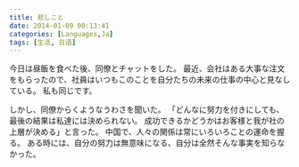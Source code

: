 ```yaml
---
title: 悲しこと
date: 2014-01-09 00:13:41
categories: [Languages,Ja]
tags: [生活, 日语]
---
```


今日は昼飯を食べた後、同僚とチャットをした。
最近、会社はある大事な注文をもらったので、社員はいつもこのことを自分たちの未来の仕事の中心と見なしている。
私も同じです。

しかし、同僚からくようなうわさを聞いた。
「どんなに努力を付きにしても、最後の結果は私達には決められない。
成功できるかどうかはお客様と我が社の上層が決める」と言った。
中国で、人々の関係は常にいろいろことの運命を握る。
ある時には、自分の努力は無意味になる、自分は全然そんな事実を知らなかった。
